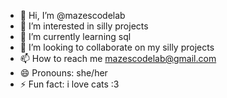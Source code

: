 - 👋 Hi, I’m @mazescodelab
- 👀 I’m interested in silly projects
- 🌱 I’m currently learning sql
- 💞️ I’m looking to collaborate on my silly projects
- 📫 How to reach me mazescodelab@gmail.com
- 😄 Pronouns: she/her
- ⚡ Fun fact: i love cats :3
